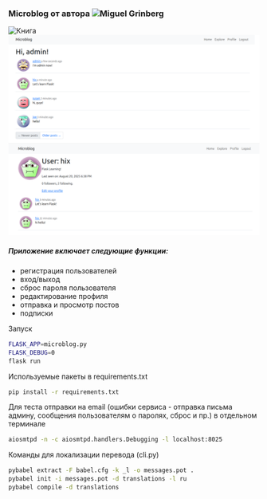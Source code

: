 ### Microblog от автора ![Miguel Grinberg](https://github.com/miguelgrinberg)


![Книга](https://image.ebooks.com/cover/96034028.jpg)
![alt text](flask.png)
##### Приложение включает следующие функции:
- регистрация пользователей
- вход/выход
- сброс пароля пользователя
- редактирование профиля
- отправка и просмотр постов
- подписки

Запуск
```bash
FLASK_APP=microblog.py
FLASK_DEBUG=0
flask run
```

Используемые пакеты в requirements.txt
```bash
pip install -r requirements.txt
```

Для теста отправки на email (ошибки сервиса - отправка письма админу, сообщения пользователям о паролях, сброс и пр.) в отдельном терминале
```bash
aiosmtpd -n -c aiosmtpd.handlers.Debugging -l localhost:8025
```

Команды для локализации перевода (cli.py)
```bash
pybabel extract -F babel.cfg -k _l -o messages.pot .
pybabel init -i messages.pot -d translations -l ru
pybabel compile -d translations
```
